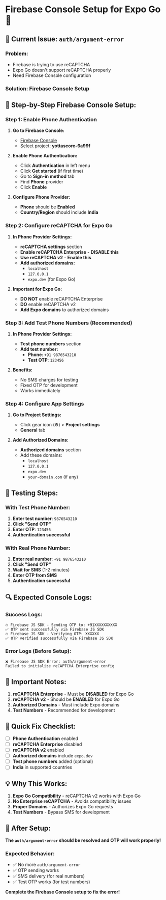 # Firebase Console Setup for Expo Go 🔧

## 🚨 Current Issue: `auth/argument-error`

### **Problem:**
- Firebase is trying to use reCAPTCHA
- Expo Go doesn't support reCAPTCHA properly
- Need Firebase Console configuration

### **Solution: Firebase Console Setup**

## 🔧 Step-by-Step Firebase Console Setup:

### **Step 1: Enable Phone Authentication**

1. **Go to Firebase Console:**
   - [Firebase Console](https://console.firebase.google.com/)
   - Select project: **yottascore-6a99f**

2. **Enable Phone Authentication:**
   - Click **Authentication** in left menu
   - Click **Get started** (if first time)
   - Go to **Sign-in method** tab
   - Find **Phone** provider
   - Click **Enable**

3. **Configure Phone Provider:**
   - **Phone** should be **Enabled**
   - **Country/Region** should include **India**

### **Step 2: Configure reCAPTCHA for Expo Go**

1. **In Phone Provider Settings:**
   - **reCAPTCHA settings** section
   - **Enable reCAPTCHA Enterprise** - **DISABLE this**
   - **Use reCAPTCHA v2** - **Enable this**
   - **Add authorized domains:**
     - `localhost`
     - `127.0.0.1`
     - `expo.dev` (for Expo Go)

2. **Important for Expo Go:**
   - **DO NOT** enable reCAPTCHA Enterprise
   - **DO** enable reCAPTCHA v2
   - **Add Expo domains** to authorized domains

### **Step 3: Add Test Phone Numbers (Recommended)**

1. **In Phone Provider Settings:**
   - **Test phone numbers** section
   - **Add test number:**
     - **Phone**: `+91 9876543210`
     - **Test OTP**: `123456`

2. **Benefits:**
   - No SMS charges for testing
   - Fixed OTP for development
   - Works immediately

### **Step 4: Configure App Settings**

1. **Go to Project Settings:**
   - Click gear icon (⚙️) > **Project settings**
   - **General** tab

2. **Add Authorized Domains:**
   - **Authorized domains** section
   - Add these domains:
     - `localhost`
     - `127.0.0.1`
     - `expo.dev`
     - `your-domain.com` (if any)

## 📱 Testing Steps:

### **With Test Phone Number:**
1. **Enter test number**: `9876543210`
2. **Click "Send OTP"**
3. **Enter OTP**: `123456`
4. **Authentication successful**

### **With Real Phone Number:**
1. **Enter real number**: `+91 9876543210`
2. **Click "Send OTP"**
3. **Wait for SMS** (1-2 minutes)
4. **Enter OTP from SMS**
5. **Authentication successful**

## 🔍 Expected Console Logs:

### **Success Logs:**
```
🔥 Firebase JS SDK - Sending OTP to: +91XXXXXXXXXX
✅ OTP sent successfully via Firebase JS SDK
🔥 Firebase JS SDK - Verifying OTP: XXXXXX
✅ OTP verified successfully via Firebase JS SDK
```

### **Error Logs (Before Setup):**
```
❌ Firebase JS SDK Error: auth/argument-error
Failed to initialize reCAPTCHA Enterprise config
```

## 🚨 Important Notes:

1. **reCAPTCHA Enterprise** - Must be **DISABLED** for Expo Go
2. **reCAPTCHA v2** - Should be **ENABLED** for Expo Go
3. **Authorized Domains** - Must include Expo domains
4. **Test Numbers** - Recommended for development

## 🎯 Quick Fix Checklist:

- [ ] **Phone Authentication** enabled
- [ ] **reCAPTCHA Enterprise** disabled
- [ ] **reCAPTCHA v2** enabled
- [ ] **Authorized domains** include `expo.dev`
- [ ] **Test phone numbers** added (optional)
- [ ] **India** in supported countries

## 💡 Why This Works:

1. **Expo Go Compatibility** - reCAPTCHA v2 works with Expo Go
2. **No Enterprise reCAPTCHA** - Avoids compatibility issues
3. **Proper Domains** - Authorizes Expo Go requests
4. **Test Numbers** - Bypass SMS for development

## 🚀 After Setup:

**The `auth/argument-error` should be resolved and OTP will work properly!**

### **Expected Behavior:**
- ✅ No more `auth/argument-error`
- ✅ OTP sending works
- ✅ SMS delivery (for real numbers)
- ✅ Test OTP works (for test numbers)

**Complete the Firebase Console setup to fix the error!**





